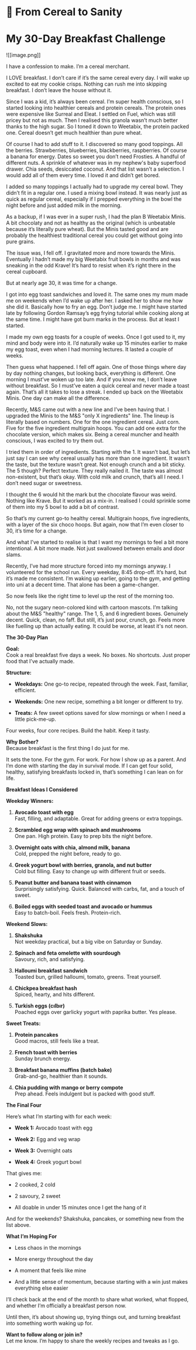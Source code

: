 # 🥣 From Cereal to Sanity

# My 30-Day Breakfast Challenge
![[image.png]]

I have a confession to make. I’m a cereal merchant.

I LOVE breakfast. I don’t care if it’s the same cereal every day. I will wake up excited to eat my cookie crisps. Nothing can rush me into skipping breakfast. I don’t leave the house without it.

Since I was a kid, it’s always been cereal. I’m super health conscious, so I started looking into healthier cereals and protein cereals. The protein ones were expensive like Surreal and Eleat. I settled on Fuel, which was still pricey but not as much. Then I realised this granola wasn’t much better thanks to the high sugar. So I toned it down to Weetabix, the protein packed one. Cereal doesn’t get much healthier than pure wheat.

Of course I had to add stuff to it. I discovered so many good toppings. All the berries. Strawberries, blueberries, blackberries, raspberries. Of course a banana for energy. Dates so sweet you don’t need Frosties. A handful of different nuts. A sprinkle of whatever was in my nephew's baby superfood drawer. Chia seeds, desiccated coconut. And that list wasn’t a selection. I would add all of them every time. I loved it and didn’t get bored.

I added so many toppings I actually had to upgrade my cereal bowl. They didn’t fit in a regular one. I used a mixing bowl instead. It was nearly just as quick as regular cereal, especially if I prepped everything in the bowl the night before and just added milk in the morning.

As a backup, if I was ever in a super rush, I had the plan B Weetabix Minis. A bit chocolaty and not as healthy as the original (which is unbeatable because it’s literally pure wheat). But the Minis tasted good and are probably the healthiest traditional cereal you could get without going into pure grains.

The issue was, I fell off. I gravitated more and more towards the Minis. Eventually I hadn’t made my big Weetabix fruit bowls in months and was sneaking in the odd Krave! It’s hard to resist when it’s right there in the cereal cupboard.

But at nearly age 30, it was time for a change.

I got into egg toast sandwiches and loved it. The same ones my mum made me on weekends when I’d wake up after her. I asked her to show me how she did it. Basically how to fry an egg. Don’t judge me. I might have started late by following Gordon Ramsay’s egg frying tutorial while cooking along at the same time. I might have got burn marks in the process. But at least I started.

I made my own egg toasts for a couple of weeks. Once I got used to it, my mind and body were into it. I’d naturally wake up 15 minutes earlier to make my egg toast, even when I had morning lectures. It lasted a couple of weeks.

Then guess what happened. I fell off again. One of those things where day by day nothing changes, but looking back, everything is different. One morning I must’ve woken up too late. And if you know me, I don’t leave without breakfast. So I must’ve eaten a quick cereal and never made a toast again. That’s all it takes to lose a streak. I ended up back on the Weetabix Minis. One day can make all the difference.

Recently, M&S came out with a new line and I’ve been having that. I upgraded the Minis to the M&S "only X ingredients" line. The lineup is literally based on numbers. One for the one ingredient cereal. Just corn. Five for the five ingredient multigrain hoops. You can add one extra for the chocolate version, which makes six. Being a cereal muncher and health conscious, I was excited to try them out.

I tried them in order of ingredients. Starting with the 1. It wasn’t bad, but let’s just say I can see why cereal usually has more than one ingredient. It wasn’t the taste, but the texture wasn’t great. Not enough crunch and a bit sticky. The 5 though? Perfect texture. They really nailed it. The taste was almost non-existent, but that’s okay. With cold milk and crunch, that’s all I need. I don’t need sugar or sweetness.

I thought the 6 would hit the mark but the chocolate flavour was weird. Nothing like Krave. But it worked as a mix-in. I realised I could sprinkle some of them into my 5 bowl to add a bit of contrast.

So that’s my current go-to healthy cereal. Multigrain hoops, five ingredients, with a layer of the six choco hoops. But again, now that I’m even closer to 30, it’s time for a change.

And what I’ve started to realise is that I want my mornings to feel a bit more intentional. A bit more made. Not just swallowed between emails and door slams.

Recently, I’ve had more structure forced into my mornings anyway. I volunteered for the school run. Every weekday, 8:45 drop-off. It’s hard, but it’s made me consistent. I’m waking up earlier, going to the gym, and getting into uni at a decent time. That alone has been a game-changer.

So now feels like the right time to level up the rest of the morning too.

No, not the sugary neon-colored kind with cartoon mascots. I’m talking about the M&S "healthy" range. The 1, 5, and 6 ingredient boxes. Genuinely decent. Quick, clean, no faff. But still, it’s just pour, crunch, go. Feels more like fuelling up than actually eating. It could be worse, at least it's not neon.

**The 30-Day Plan**

**Goal:**  
Cook a real breakfast five days a week. No boxes. No shortcuts. Just proper food that I’ve actually made.

**Structure:**

- **Weekdays:** One go-to recipe, repeated through the week. Fast, familiar, efficient.
    
- **Weekends:** One new recipe, something a bit longer or different to try.
    
- **Treats:** A few sweet options saved for slow mornings or when I need a little pick-me-up.
    

Four weeks, four core recipes. Build the habit. Keep it tasty.

**Why Bother?**  
Because breakfast is the first thing I do just for me.

It sets the tone. For the gym. For work. For how I show up as a parent. And I’m done with starting the day in survival mode. If I can get four solid, healthy, satisfying breakfasts locked in, that’s something I can lean on for life.

**Breakfast Ideas I Considered**

**Weekday Winners:**

1. **Avocado toast with egg**  
    Fast, filling, and adaptable. Great for adding greens or extra toppings.
    
2. **Scrambled egg wrap with spinach and mushrooms**  
    One pan. High protein. Easy to prep bits the night before.
    
3. **Overnight oats with chia, almond milk, banana**  
    Cold, prepped the night before, ready to go.
    
4. **Greek yogurt bowl with berries, granola, and nut butter**  
    Cold but filling. Easy to change up with different fruit or seeds.
    
5. **Peanut butter and banana toast with cinnamon**  
    Surprisingly satisfying. Quick. Balanced with carbs, fat, and a touch of sweet.
    
6. **Boiled eggs with seeded toast and avocado or hummus**  
    Easy to batch-boil. Feels fresh. Protein-rich.
    

**Weekend Slows:**

1. **Shakshuka**  
    Not weekday practical, but a big vibe on Saturday or Sunday.
    
2. **Spinach and feta omelette with sourdough**  
    Savoury, rich, and satisfying.
    
3. **Halloumi breakfast sandwich**  
    Toasted bun, grilled halloumi, tomato, greens. Treat yourself.
    
4. **Chickpea breakfast hash**  
    Spiced, hearty, and hits different.
    
5. **Turkish eggs (cılbır)**  
    Poached eggs over garlicky yogurt with paprika butter. Yes please.
    

**Sweet Treats:**

1. **Protein pancakes**  
    Good macros, still feels like a treat.
    
2. **French toast with berries**  
    Sunday brunch energy.
    
3. **Breakfast banana muffins (batch bake)**  
    Grab-and-go, healthier than it sounds.
    
4. **Chia pudding with mango or berry compote**  
    Prep ahead. Feels indulgent but is packed with good stuff.
    

**The Final Four**

Here’s what I’m starting with for each week:

- **Week 1:** Avocado toast with egg
    
- **Week 2:** Egg and veg wrap
    
- **Week 3:** Overnight oats
    
- **Week 4:** Greek yogurt bowl
    

That gives me:

- 2 cooked, 2 cold
    
- 2 savoury, 2 sweet
    
- All doable in under 15 minutes once I get the hang of it
    

And for the weekends? Shakshuka, pancakes, or something new from the list above.

**What I’m Hoping For**

- Less chaos in the mornings
    
- More energy throughout the day
    
- A moment that feels like mine
    
- And a little sense of momentum, because starting with a win just makes everything else easier
    

I’ll check back at the end of the month to share what worked, what flopped, and whether I’m officially a breakfast person now.

Until then, it’s about showing up, trying things out, and turning breakfast into something worth waking up for.

**Want to follow along or join in?**  
Let me know. I’m happy to share the weekly recipes and tweaks as I go.